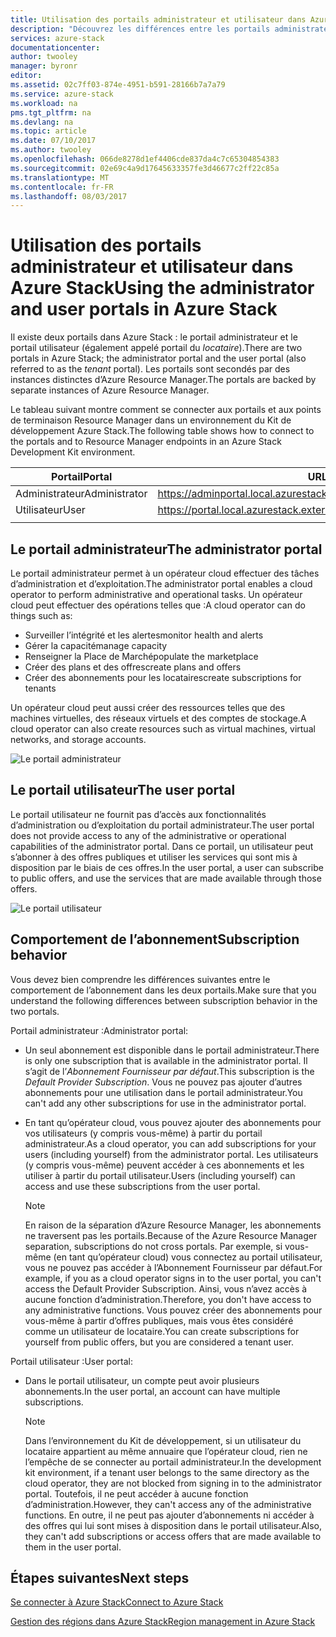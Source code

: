 ```yaml
---
title: Utilisation des portails administrateur et utilisateur dans Azure Stack | Microsoft Docs
description: "Découvrez les différences entre les portails administrateur et utilisateur dans Azure Stack."
services: azure-stack
documentationcenter: 
author: twooley
manager: byronr
editor: 
ms.assetid: 02c7ff03-874e-4951-b591-28166b7a7a79
ms.service: azure-stack
ms.workload: na
pms.tgt_pltfrm: na
ms.devlang: na
ms.topic: article
ms.date: 07/10/2017
ms.author: twooley
ms.openlocfilehash: 066de8278d1ef4406cde837da4c7c65304854383
ms.sourcegitcommit: 02e69c4a9d17645633357fe3d46677c2ff22c85a
ms.translationtype: MT
ms.contentlocale: fr-FR
ms.lasthandoff: 08/03/2017
---
```

# <a name="using-the-administrator-and-user-portals-in-azure-stack"></a><span data-ttu-id="727bb-103">Utilisation des portails administrateur et utilisateur dans Azure Stack</span><span class="sxs-lookup"><span data-stu-id="727bb-103">Using the administrator and user portals in Azure Stack</span></span>

<span data-ttu-id="727bb-104">Il existe deux portails dans Azure Stack : le portail administrateur et le portail utilisateur (également appelé portail du *locataire*).</span><span class="sxs-lookup"><span data-stu-id="727bb-104">There are two portals in Azure Stack; the administrator portal and the user portal (also referred to as the *tenant* portal).</span></span> <span data-ttu-id="727bb-105">Les portails sont secondés par des instances distinctes d’Azure Resource Manager.</span><span class="sxs-lookup"><span data-stu-id="727bb-105">The portals are backed by separate instances of Azure Resource Manager.</span></span>

<span data-ttu-id="727bb-106">Le tableau suivant montre comment se connecter aux portails et aux points de terminaison Resource Manager dans un environnement du Kit de développement Azure Stack.</span><span class="sxs-lookup"><span data-stu-id="727bb-106">The following table shows how to connect to the portals and to Resource Manager endpoints in an Azure Stack Development Kit environment.</span></span>

|  <span data-ttu-id="727bb-107">Portail</span><span class="sxs-lookup"><span data-stu-id="727bb-107">Portal</span></span> | <span data-ttu-id="727bb-108">URL du portail</span><span class="sxs-lookup"><span data-stu-id="727bb-108">Portal URL</span></span> | <span data-ttu-id="727bb-109">URL de point de terminaison Resource Manager</span><span class="sxs-lookup"><span data-stu-id="727bb-109">Resource Manager endpoint URL</span></span> |   
| -------- | ------------- | ------- |  
| <span data-ttu-id="727bb-110">Administrateur</span><span class="sxs-lookup"><span data-stu-id="727bb-110">Administrator</span></span> | <span data-ttu-id="727bb-111">https://adminportal.local.azurestack.external</span><span class="sxs-lookup"><span data-stu-id="727bb-111">https://adminportal.local.azurestack.external</span></span>  | <span data-ttu-id="727bb-112">https://adminmanagement.local.azurestack.external</span><span class="sxs-lookup"><span data-stu-id="727bb-112">https://adminmanagement.local.azurestack.external</span></span>  |  
| <span data-ttu-id="727bb-113">Utilisateur</span><span class="sxs-lookup"><span data-stu-id="727bb-113">User</span></span> | <span data-ttu-id="727bb-114">https://portal.local.azurestack.external</span><span class="sxs-lookup"><span data-stu-id="727bb-114">https://portal.local.azurestack.external</span></span> | <span data-ttu-id="727bb-115">https://management.local.azurestack.external</span><span class="sxs-lookup"><span data-stu-id="727bb-115">https://management.local.azurestack.external</span></span>  |
| | |

## <a name="the-administrator-portal"></a><span data-ttu-id="727bb-116">Le portail administrateur</span><span class="sxs-lookup"><span data-stu-id="727bb-116">The administrator portal</span></span>

<span data-ttu-id="727bb-117">Le portail administrateur permet à un opérateur cloud effectuer des tâches d’administration et d’exploitation.</span><span class="sxs-lookup"><span data-stu-id="727bb-117">The administrator portal enables a cloud operator to perform administrative and operational tasks.</span></span> <span data-ttu-id="727bb-118">Un opérateur cloud peut effectuer des opérations telles que :</span><span class="sxs-lookup"><span data-stu-id="727bb-118">A cloud operator can do things such as:</span></span>
* <span data-ttu-id="727bb-119">Surveiller l’intégrité et les alertes</span><span class="sxs-lookup"><span data-stu-id="727bb-119">monitor health and alerts</span></span>
* <span data-ttu-id="727bb-120">Gérer la capacité</span><span class="sxs-lookup"><span data-stu-id="727bb-120">manage capacity</span></span>
* <span data-ttu-id="727bb-121">Renseigner la Place de Marché</span><span class="sxs-lookup"><span data-stu-id="727bb-121">populate the marketplace</span></span>
* <span data-ttu-id="727bb-122">Créer des plans et des offres</span><span class="sxs-lookup"><span data-stu-id="727bb-122">create plans and offers</span></span>
* <span data-ttu-id="727bb-123">Créer des abonnements pour les locataires</span><span class="sxs-lookup"><span data-stu-id="727bb-123">create subscriptions for tenants</span></span>

<span data-ttu-id="727bb-124">Un opérateur cloud peut aussi créer des ressources telles que des machines virtuelles, des réseaux virtuels et des comptes de stockage.</span><span class="sxs-lookup"><span data-stu-id="727bb-124">A cloud operator can also create resources such as virtual machines, virtual networks, and storage accounts.</span></span>

 ![Le portail administrateur](media/azure-stack-manage-portals/image1.png)

 ## <a name="the-user-portal"></a><span data-ttu-id="727bb-126">Le portail utilisateur</span><span class="sxs-lookup"><span data-stu-id="727bb-126">The user portal</span></span>

 <span data-ttu-id="727bb-127">Le portail utilisateur ne fournit pas d’accès aux fonctionnalités d’administration ou d’exploitation du portail administrateur.</span><span class="sxs-lookup"><span data-stu-id="727bb-127">The user portal does not provide access to any of the administrative or operational capabilities of the administrator portal.</span></span> <span data-ttu-id="727bb-128">Dans ce portail, un utilisateur peut s’abonner à des offres publiques et utiliser les services qui sont mis à disposition par le biais de ces offres.</span><span class="sxs-lookup"><span data-stu-id="727bb-128">In the user portal, a user can subscribe to public offers, and use the services that are made available through those offers.</span></span>

  ![Le portail utilisateur](media/azure-stack-manage-portals/image2.png)
 
 ## <a name="subscription-behavior"></a><span data-ttu-id="727bb-130">Comportement de l’abonnement</span><span class="sxs-lookup"><span data-stu-id="727bb-130">Subscription behavior</span></span>
 
 <span data-ttu-id="727bb-131">Vous devez bien comprendre les différences suivantes entre le comportement de l’abonnement dans les deux portails.</span><span class="sxs-lookup"><span data-stu-id="727bb-131">Make sure that you understand the following differences between subscription behavior in the two portals.</span></span>

 <span data-ttu-id="727bb-132">Portail administrateur :</span><span class="sxs-lookup"><span data-stu-id="727bb-132">Administrator portal:</span></span>
* <span data-ttu-id="727bb-133">Un seul abonnement est disponible dans le portail administrateur.</span><span class="sxs-lookup"><span data-stu-id="727bb-133">There is only one subscription that is available in the administrator portal.</span></span> <span data-ttu-id="727bb-134">Il s’agit de l’*Abonnement Fournisseur par défaut*.</span><span class="sxs-lookup"><span data-stu-id="727bb-134">This subscription is the *Default Provider Subscription*.</span></span> <span data-ttu-id="727bb-135">Vous ne pouvez pas ajouter d’autres abonnements pour une utilisation dans le portail administrateur.</span><span class="sxs-lookup"><span data-stu-id="727bb-135">You can't add any other subscriptions for use in the administrator portal.</span></span>
* <span data-ttu-id="727bb-136">En tant qu’opérateur cloud, vous pouvez ajouter des abonnements pour vos utilisateurs (y compris vous-même) à partir du portail administrateur.</span><span class="sxs-lookup"><span data-stu-id="727bb-136">As a cloud operator, you can add subscriptions for your users (including yourself) from the administrator portal.</span></span> <span data-ttu-id="727bb-137">Les utilisateurs (y compris vous-même) peuvent accéder à ces abonnements et les utiliser à partir du portail utilisateur.</span><span class="sxs-lookup"><span data-stu-id="727bb-137">Users (including yourself) can access and use these subscriptions from the user portal.</span></span>

  >[!NOTE]
  <span data-ttu-id="727bb-138">En raison de la séparation d’Azure Resource Manager, les abonnements ne traversent pas les portails.</span><span class="sxs-lookup"><span data-stu-id="727bb-138">Because of the Azure Resource Manager separation, subscriptions do not cross portals.</span></span> <span data-ttu-id="727bb-139">Par exemple, si vous-même (en tant qu’opérateur cloud) vous connectez au portail utilisateur, vous ne pouvez pas accéder à l’Abonnement Fournisseur par défaut.</span><span class="sxs-lookup"><span data-stu-id="727bb-139">For example, if you as a cloud operator signs in to the user portal, you can't access the Default Provider Subscription.</span></span> <span data-ttu-id="727bb-140">Ainsi, vous n’avez accès à aucune fonction d’administration.</span><span class="sxs-lookup"><span data-stu-id="727bb-140">Therefore, you don't have access to any administrative functions.</span></span> <span data-ttu-id="727bb-141">Vous pouvez créer des abonnements pour vous-même à partir d’offres publiques, mais vous êtes considéré comme un utilisateur de locataire.</span><span class="sxs-lookup"><span data-stu-id="727bb-141">You can create subscriptions for yourself from public offers, but you are considered a tenant user.</span></span>

<span data-ttu-id="727bb-142">Portail utilisateur :</span><span class="sxs-lookup"><span data-stu-id="727bb-142">User portal:</span></span>
* <span data-ttu-id="727bb-143">Dans le portail utilisateur, un compte peut avoir plusieurs abonnements.</span><span class="sxs-lookup"><span data-stu-id="727bb-143">In the user portal, an account can have multiple subscriptions.</span></span>

  >[!NOTE]
  <span data-ttu-id="727bb-144">Dans l’environnement du Kit de développement, si un utilisateur du locataire appartient au même annuaire que l’opérateur cloud, rien ne l’empêche de se connecter au portail administrateur.</span><span class="sxs-lookup"><span data-stu-id="727bb-144">In the development kit environment, if a tenant user belongs to the same directory as the cloud operator, they are not blocked from signing in to the administrator portal.</span></span> <span data-ttu-id="727bb-145">Toutefois, il ne peut accéder à aucune fonction d’administration.</span><span class="sxs-lookup"><span data-stu-id="727bb-145">However, they can't access any of the administrative functions.</span></span> <span data-ttu-id="727bb-146">En outre, il ne peut pas ajouter d’abonnements ni accéder à des offres qui lui sont mises à disposition dans le portail utilisateur.</span><span class="sxs-lookup"><span data-stu-id="727bb-146">Also, they can't add subscriptions or access offers that are made available to them in the user portal.</span></span>

## <a name="next-steps"></a><span data-ttu-id="727bb-147">Étapes suivantes</span><span class="sxs-lookup"><span data-stu-id="727bb-147">Next steps</span></span>

[<span data-ttu-id="727bb-148">Se connecter à Azure Stack</span><span class="sxs-lookup"><span data-stu-id="727bb-148">Connect to Azure Stack</span></span>](azure-stack-connect-azure-stack.md)

[<span data-ttu-id="727bb-149">Gestion des régions dans Azure Stack</span><span class="sxs-lookup"><span data-stu-id="727bb-149">Region management in Azure Stack</span></span>](azure-stack-region-management.md)
